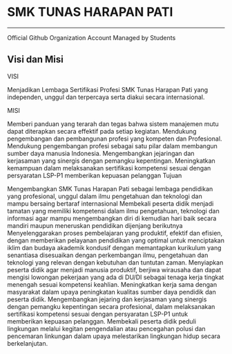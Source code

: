 # SMK TUNAS HARAPAN PATI
---
Official Github Organization Account 
Managed by Students

## Visi dan Misi 

VISI

Menjadikan Lembaga Sertifikasi Profesi SMK Tunas Harapan Pati yang independen, unggul dan terpercaya serta diakui secara internasional.

MISI

Memberi panduan yang terarah dan tegas bahwa sistem manajemen mutu dapat diterapkan secara effektif pada setiap kegiatan.
Mendukung pengembangan dan pembangunan profesi yang kompeten dan Profesional.
Mendukung pengembangan profesi sebagai satu pilar dalam membangun sumber daya manusia Indonesia.
Mengembangkan jejaringan dan kerjasaman yang sinergis dengan pemangku kepentingan.
Meningkatkan kemampuan dalam melaksanakan sertifikasi kompetensi sesuai dengan persyaratan LSP-P1 memberikan kepuasan pelanggan
Tujuan

Mengembangkan SMK Tunas Harapan Pati sebagai lembaga pendidikan yang profesional, unggul dalam ilmu pengetahuan dan teknologi dan mampu bersaing bertaraf internasional
Membekali peserta didik menjadi tamatan yang memiliki kompetensi dalam ilmu pengetahuan, teknologi dan informasi agar mampu mengembangkan diri di kemudian hari baik secara mandiri maupun meneruskan pendidikan dijenjang berikutnya
Menyelenggarakan proses pembelajaran yang produktif, efektif dan efisien, dengan memberikan pelayanan pendidikan yang optimal untuk menciptakan iklim dan budaya akademik kondusif dengan memantapkan kurikulum yang senantiasa disesuaikan dengan perkembangan ilmu, pengetahuan dan teknologi yang relevan dengan kebutuhan dan tuntutan zaman.
Menyiapkan peserta didik agar menjadi manusia produktif, berjiwa wirausaha dan dapat mengisi lowongan pekerjaan yang ada di DU/DI sebagai tenaga kerja tingkat menengah sesuai kompetensi keahlian.
Meningkatkan kerja sama dengan masyarakat dalam upaya peningkatan kualitas sumber daya pendidik dan peserta didik.
Mengembangkan jejaring dan kerjasaman yang sinergis dengan pemangku kepentingan secara profesional, dalam melaksanakan sertifikasi kompetensi sesuai dengan persyaratan LSP-P1 untuk memberikan kepuasan pelanggan.
Membekali peserta didik peduli lingkungan melalui kegitan pengendalian atau pencegahan polusi dan pencemaran linkungan dalam upaya melestarikan lingkungan hidup secara berkelanjutan.
